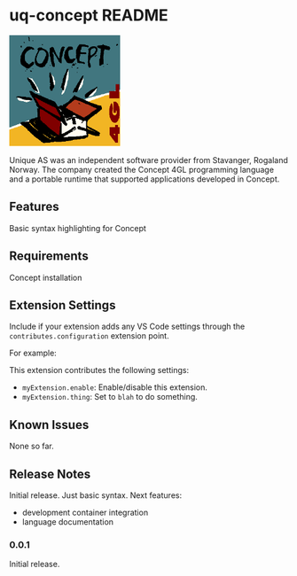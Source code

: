 # uq-concept README

![Concept 4GL Logo](images/concept_logo.png)

Unique AS was an independent software provider from Stavanger, Rogaland Norway.
The company created the Concept 4GL programming language and a portable runtime 
that supported applications developed in Concept.

## Features

Basic syntax highlighting for Concept 

## Requirements

Concept installation

## Extension Settings

Include if your extension adds any VS Code settings through the `contributes.configuration` extension point.

For example:

This extension contributes the following settings:

* `myExtension.enable`: Enable/disable this extension.
* `myExtension.thing`: Set to `blah` to do something.

## Known Issues

None so far.

## Release Notes

Initial release. Just basic syntax.
Next features:
- development container integration
- language documentation

### 0.0.1

Initial release.